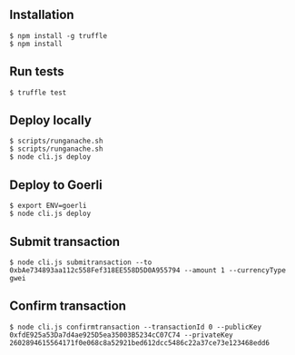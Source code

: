 ## Installation
```
$ npm install -g truffle
$ npm install
```

## Run tests
```
$ truffle test
```

## Deploy locally
```
$ scripts/runganache.sh
$ scripts/runganache.sh
$ node cli.js deploy
```

## Deploy to Goerli
```
$ export ENV=goerli
$ node cli.js deploy
```

## Submit transaction
```
$ node cli.js submitransaction --to 0xbAe734893aa112c558Fef318EE558D5D0A955794 --amount 1 --currencyType gwei
```

## Confirm transaction
```
$ node cli.js confirmtransaction --transactionId 0 --publicKey 0xfdE925a53Da7d4ae925D5ea35003B5234cC07C74 --privateKey 2602894615564171f0e068c8a52921bed612dcc5486c22a37ce73e123468edd6
```